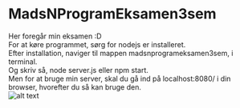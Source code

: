 # MadsNProgramEksamen3sem
Her foregår min eksamen :D  
For at køre programmet, sørg for nodejs er installeret.  
Efter installation, naviger til mappen madsnprogrameksamen3sem, i terminal.  
Og skriv så, node server.js eller npm start.  
Men for at bruge min server, skal du gå ind på localhost:8080/ i din browser, hvorefter du så kan bruge den.  
![alt text](http://readingroadrunners.org/wp-content/uploads/2017/03/Captain.jpg)

